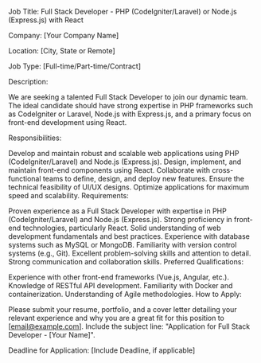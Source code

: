 Job Title: Full Stack Developer - PHP (CodeIgniter/Laravel) or Node.js (Express.js) with React

Company: [Your Company Name]

Location: [City, State or Remote]

Job Type: [Full-time/Part-time/Contract]

Description:

We are seeking a talented Full Stack Developer to join our dynamic team. The ideal candidate should have strong expertise in PHP frameworks such as CodeIgniter or Laravel, Node.js with Express.js, and a primary focus on front-end development using React.

Responsibilities:

Develop and maintain robust and scalable web applications using PHP (CodeIgniter/Laravel) and Node.js (Express.js).
Design, implement, and maintain front-end components using React.
Collaborate with cross-functional teams to define, design, and deploy new features.
Ensure the technical feasibility of UI/UX designs.
Optimize applications for maximum speed and scalability.
Requirements:

Proven experience as a Full Stack Developer with expertise in PHP (CodeIgniter/Laravel) and Node.js (Express.js).
Strong proficiency in front-end technologies, particularly React.
Solid understanding of web development fundamentals and best practices.
Experience with database systems such as MySQL or MongoDB.
Familiarity with version control systems (e.g., Git).
Excellent problem-solving skills and attention to detail.
Strong communication and collaboration skills.
Preferred Qualifications:

Experience with other front-end frameworks (Vue.js, Angular, etc.).
Knowledge of RESTful API development.
Familiarity with Docker and containerization.
Understanding of Agile methodologies.
How to Apply:

Please submit your resume, portfolio, and a cover letter detailing your relevant experience and why you are a great fit for this position to [email@example.com]. Include the subject line: "Application for Full Stack Developer - [Your Name]".

Deadline for Application: [Include Deadline, if applicable]
